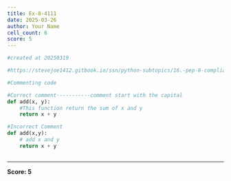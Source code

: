 ```yaml
---
title: Ex-8-4111
date: 2025-03-26
author: Your Name
cell_count: 6
score: 5
---
```


```python
#created at 20250319
```


```python
#https://stevejoe1412.gitbook.io/ssn/python-subtopics/16.-pep-8-compliance
```


```python
#Commenting code
```


```python
#Correct comment-----------comment start with the capital
def add(x, y):
    #This function return the sum of x and y
    return x + y
```


```python
#Incorrect Comment
def add(x,y):
    # add x and y
    return x + y
```


```python

```


---
**Score: 5**